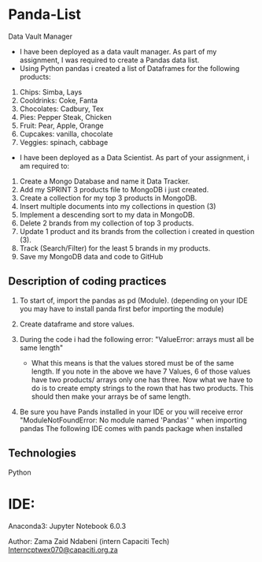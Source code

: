 # Panda-List
Data Vault Manager

* I have been deployed as a data vault manager. As part of my assignment, I was required to create a Pandas data list.
* Using Python pandas i created a list of Dataframes for the   following products:


1. Chips: Simba, Lays
2. Cooldrinks: Coke, Fanta
3. Chocolates: Cadbury, Tex
4. Pies: Pepper Steak, Chicken
5. Fruit: Pear, Apple, Orange
6. Cupcakes: vanilla, chocolate
7. Veggies: spinach, cabbage
* I have been deployed as a Data Scientist. As part of your assignment, i am required to:

1. Create a Mongo Database and name it Data Tracker.
2. Add my SPRINT 3 products file to MongoDB i just created.
3. Create a collection for my top 3 products in MongoDB.
4. Insert multiple documents into my collections in question (3)
5. Implement a descending sort to my data in MongoDB.
6. Delete 2 brands from my collection of top 3 products.
7. Update 1 product and its brands from the collection i created in question (3).
8. Track (Search/Filter) for the least 5 brands in my products.
9. Save my MongoDB data and code to GitHub

## Description of coding practices

  1. To start of, import the pandas as pd (Module). (depending on your IDE you may have to install panda first befor importing the module)

  2. Create dataframe and store values. 

  3. During the code i had the following error: "ValueError: arrays must all be same length"
       - What this means is that the values stored must be of the same length. 
         If you note in the above we have 7 Values, 6 of those values have two products/ arrays only one has three.
         Now what we have to do is to create empty strings to the rown that has two products. This should then make your arrays be of same length.

  4. Be sure you have Pands installed in your IDE or you will receive error "ModuleNotFoundError: No module named 'Pandas' " when importing pandas
      The following IDE comes with pands package when installed
  

      
## Technologies 
 Python
 
 # IDE:
 Anaconda3: Jupyter Notebook 6.0.3
 
 Author: Zama Zaid Ndabeni
 (intern Capaciti Tech)
 Interncptwex070@capaciti.org.za 
